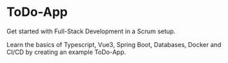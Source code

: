 # ToDo-App

Get started with Full-Stack Development in a Scrum setup.

Learn the basics of Typescript, Vue3, Spring Boot, Databases, Docker and CI/CD by creating an example ToDo-App.
